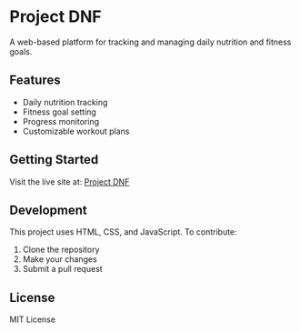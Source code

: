 # Project DNF

A web-based platform for tracking and managing daily nutrition and fitness goals.

## Features

- Daily nutrition tracking
- Fitness goal setting
- Progress monitoring
- Customizable workout plans

## Getting Started

Visit the live site at: [Project DNF](https://manishpushkar.github.io/project-dnf/)

## Development

This project uses HTML, CSS, and JavaScript. To contribute:

1. Clone the repository
2. Make your changes
3. Submit a pull request

## License

MIT License

